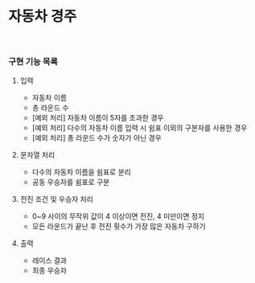 # 자동차 경주

<br>

### 구현 기능 목록

1. 입력
    - 자동차 이름
    - 총 라운드 수
    - [예외 처리] 자동차 이름이 5자를 초과한 경우
    - [예외 처리] 다수의 자동차 이름 입력 시 쉼표 이외의 구분자를 사용한 경우
    - [예외 처리] 총 라운드 수가 숫자가 아닌 경우

2. 문자열 처리
    - 다수의 자동차 이름을 쉼표로 분리
    - 공동 우승자를 쉼표로 구분

3. 전진 조건 및 우승자 처리
    - 0~9 사이의 무작위 값이 4 이상이면 전진, 4 미만이면 정지
    - 모든 라운드가 끝난 후 전진 횟수가 가장 많은 자동차 구하기

4. 출력
    - 레이스 결과
    - 최종 우승자
